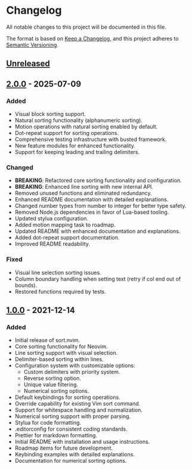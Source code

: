 # Changelog

All notable changes to this project will be documented in this file.

The format is based on [Keep a Changelog](https://keepachangelog.com/en/1.0.0/),
and this project adheres to [Semantic Versioning](https://semver.org/spec/v2.0.0.html).

## [Unreleased]

## [2.0.0] - 2025-07-09

### Added
- Visual block sorting support.
- Natural sorting functionality (alphanumeric sorting).
- Motion operations with natural sorting enabled by default.
- Dot-repeat support for sorting operations.
- Comprehensive testing infrastructure with busted framework.
- New feature modules for enhanced functionality.
- Support for keeping leading and trailing delimiters.

### Changed
- **BREAKING**: Refactored core sorting functionality and configuration.
- **BREAKING**: Enhanced line sorting with new internal API.
- Removed unused functions and eliminated redundancy.
- Enhanced README documentation with detailed explanations.
- Changed number types from number to integer for better type safety.
- Removed Node.js dependencies in favor of Lua-based tooling.
- Updated stylua configuration.
- Added motion mapping task to roadmap.
- Updated README with enhanced documentation and explanations.
- Added dot-repeat support documentation.
- Improved README readability.

### Fixed
- Visual line selection sorting issues.
- Column boundary handling when setting text (retry if col end out of bounds).
- Restored functions required by tests.

## [1.0.0] - 2021-12-14

### Added
- Initial release of sort.nvim.
- Core sorting functionality for Neovim.
- Line sorting support with visual selection.
- Delimiter-based sorting within lines.
- Configuration system with customizable options:
  - Custom delimiters with priority system.
  - Reverse sorting option.
  - Unique value filtering.
  - Numerical sorting options.
- Default keybindings for sorting operations.
- Override capability for existing Vim sort command.
- Support for whitespace handling and normalization.
- Numerical sorting support with proper parsing.
- Stylua for code formatting.
- .editorconfig for consistent coding standards.
- Prettier for markdown formatting.
- Initial README with installation and usage instructions.
- Roadmap items for future development.
- Keybinding examples with detailed explanations.
- Documentation for numerical sorting options.

[Unreleased]: https://github.com/sQVe/sort.nvim/compare/v2.0.0...HEAD
[2.0.0]: https://github.com/sQVe/sort.nvim/compare/v1.0.0...v2.0.0
[1.0.0]: https://github.com/sQVe/sort.nvim/releases/tag/v1.0.0
